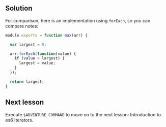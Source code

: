 ## Solution

For comparison, here is an implementation using `forEach`, so you can compare
notes:

```js
module.exports = function max(arr) {

  var largest = 0;

  arr.forEach(function(value) {
    if (value > largest) {
      largest = value;
    }
  });

  return largest;
}
```

## Next lesson

Execute `$ADVENTURE_COMMAND` to move on to the next lesson: Introduction to es6 Iterators.
